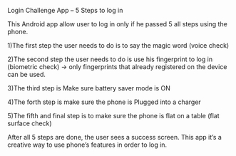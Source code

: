 Login Challenge App – 5 Steps to log in

This Android app allow user to log in only if he passed 5 all steps using the phone.

1)The first step the user needs to do is to say the magic word (voice check)

2)The second step the user needs to do is use his fingerprint to log in (biometric check) -> only fingerprints that already registered on the device can be used.

3)The third step is Make sure battery saver mode is ON

4)The forth step is  make sure the phone is Plugged into a charger

5)The fifth and final step is to make sure the phone is flat on a table (flat surface check)

After all 5 steps are done, the user sees a success screen.
This app it’s a creative way to use phone’s features in order to log in.

